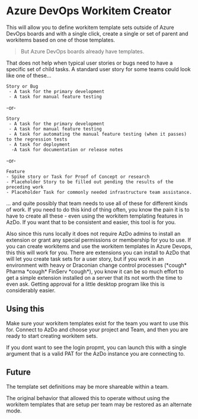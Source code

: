 # Azure DevOps Workitem Creator

This will allow you to define workitem template sets outside of Azure DevOps boards and with a single click, create a single or set of parent and workitems based on 
one of those templates. 


> But Azure DevOps boards already have templates.

That does not help when typical user stories or bugs need to have a specific set of child tasks. A standard user story for some teams could look like one of these...

```
Story or Bug
 - A task for the primary development
 - A task for manual feature testing
```
-or-
```
Story
 - A task for the primary development
 - A task for manual feature testing
 - A task for automating the manual feature testing (when it passes) to the regression tests
 - A task for deployment
  -A task for documentation or release notes
```
-or-
```
Feature
- Spike story or Task for Proof of Concept or research
- Placeholder Story to be filled out pending the results of the preceding work
- Placeholder Task for commonly needed infrastructure team assistance.	
```

... and quite possibly that team needs to use all of these for different kinds of work. If you need to do this kind of thing often, you know the pain it is to have to create
all these - even using the workitem templating features in AzDo. If you want that to be consistent and easier, this tool is for you.

Also since this runs locally it does not require AzDo admins to install an extension or grant any special permissions or membership for you to use. If you can create workitems and use 
the workitem templates in Azure Devops, this this will work for you. There are extensions you can install to AzDo that will let you create task sets for a user story, but if you work 
in an environment with heavy or Draconian change control processes (\*cough\* Pharma \*cough\* FinServ \*cough\*), you know it can be so much effort to get a simple extension installed on a server that
its not worth the time to even ask. Getting approval for a little desktop program like this is considerably easier.



## Using this
Make sure your workitem templates exist for the team you want to use this for. Connect to AzDo and choose your project and Team, and then you are ready
to start creating workitem sets. 

If you dont want to see the login propmt, you can launch this with a single argument that is a valid PAT for the AzDo instance you are connecting to.



## Future
The template set definitions may be more shareable within a team.

The original behavior that allowed this to operate without using the workitem templates that are setup per team may be restored as an alternate mode.
